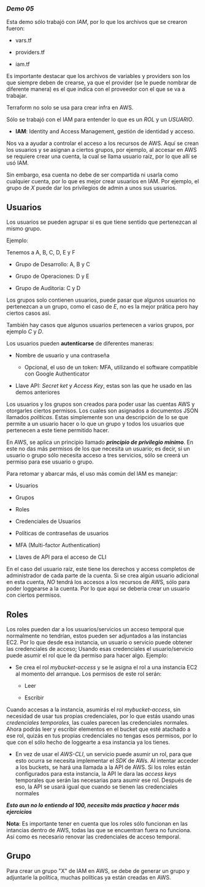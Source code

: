 ### ***Demo 05***

Esta demo sólo trabajó con *IAM*, por lo que los archivos que se crearon fueron:

- vars.tf

- providers.tf

- iam.tf

Es importante destacar que los archivos de variables y providers son los que siempre deben de crearse, ya que el provider (se le puede nombrar de diferente manera) es el que indica con el proveedor con el que se va a trabajar. 

Terraform no solo se usa para crear infra en AWS.

Sólo se trabajó con el IAM para entender lo que es un *ROL* y un *USUARIO*.

- **IAM**: Identity and Access Management, gestión de identidad y acceso.

Nos va a ayudar a controlar el acceso a los recursos de AWS. Aquí se crean los usuarios y se asignan a ciertos grupos, por ejemplo, al accesar en AWS se requiere crear una cuenta, la cual se llama usuario raíz, por lo que allí se usó IAM.

Sin embargo, esa cuenta no debe de ser compartida ni usarla como cualquier cuenta, por lo que es mejor crear usuarios en IAM. Por ejemplo, el grupo de *X* puede dar los privilegios de admin a unos sus usuarios.

## Usuarios

Los usuarios se pueden agrupar si es que tiene sentido que pertenezcan al mismo grupo. 

Ejemplo:

Tenemos a A, B, C, D, E y F

- Grupo de Desarrollo: A, B y C

- Grupo de Operaciones: D y E

- Grupo de Auditoria: C y D

Los grupos solo contienen usuarios, puede pasar que algunos usuarios no pertenezcan a un grupo, como el caso de *E*, no es la mejor prática pero hay ciertos casos así.

También hay casos que algunos usuarios pertenecen a varios grupos, por ejemplo *C* y *D*. 

Los usuarios pueden **autenticarse** de diferentes maneras:

- Nombre de usuario y una contraseña

    - Opcional, el uso de un token: MFA, utilizando el software compatible con Google Authenticator

- Llave API: *Secret ket* y *Access Key*, estas son las que he usado en las demos anteriores

Los usuarios y los grupos son creados para poder usar las cuentas AWS y otorgarles ciertos permisos. Los cuales son asignados a documentos JSON llamados *políticas*. Estas simplemente son una descripción de lo se que permite a un usuario hacer o lo que un grupo y todos los usuarios que pertenecen a este tiene permitido hacer.

En AWS, se aplica un principio llamado ***principio de privilegio mínimo***. En este no das más permisos de los que necesita un usuario; es decir, si un usuario o grupo sólo necesita acceso a tres servicios, sólo se creerá un permiso para ese usuario o grupo.

Para retomar y abarcar más, el uso más común del IAM es manejar:

- Usuarios

- Grupos

- Roles

- Credenciales de Usuarios

- Políticas de contraseñas de usuarios

- MFA (Multi-factor Authentication)

- Llaves de API para el acceso de CLI

En el caso del usuario raíz, este tiene los derechos y access completos de administrador de cada parte de la cuenta. Si se crea algún usuario adicional en esta cuenta, *NO* tendrá los accesos a los recursos de AWS, sólo para poder loggearse a la cuenta. Por lo que aquí se debería crear un usuario con ciertos permisos.

## Roles

Los roles pueden dar a los usuarios/servicios un acceso temporal que normalmente no tendrían, estos pueden ser adjuntados a las instancias EC2. Por lo que desde esa instancia, un usuario o servicio puede obtener las credenciales de acceso; Usando esas credenciales el usuario/servicio puede asumir el rol que le da permiso para hacer algo. Ejemplo:

- Se crea el rol *mybucket-access* y se le asigna el rol a una instancia EC2 al momento del arranque. Los permisos de este rol serán:

    - Leer

    - Escribir

Cuando accesas a la instancia, asumirás el rol *mybucket-access*, sin necesidad de usar tus propias credenciales, por lo que estás usando unas *credenciales temporales*, las cuales parecen las credenciales normales. Ahora podrás leer y escribir elementos en el bucket que esté atachado a ese rol, quizás en tus propias credenciales no tengas esos permisos, por lo que con el sólo hecho de loggearte a esa instancia ya los tienes. 

- En vez de usar el *AWS-CLI*, un servicio puede asumir un rol, para que esto ocurra se necesita implementar el *SDK* de AWs. Al intentar acceder a los buckets, se hará una llamada a la API de AWS. 
Si los roles están configurados para esta instancia, la API le dara las *access keys* temporales que serán las necesarias para asumir ese rol. 
Después de eso, la API se usará igual que cuando se tienen las credenciales normales

***Esto aun no lo entiendo al 100, necesito más practica y hacer más ejercicios***


**Nota**: Es importante tener en cuenta que los roles sólo funcionan en las intancias dentro de AWS, todas las que se encuentran fuera no funciona. Así como es necesario renovar las credenciales de acceso temporal.

## Grupo

Para crear un grupo "X" de IAM en AWS, se debe de generar un grupo y adjuntarle la política, muchas políticas ya están creadas en AWS.
   